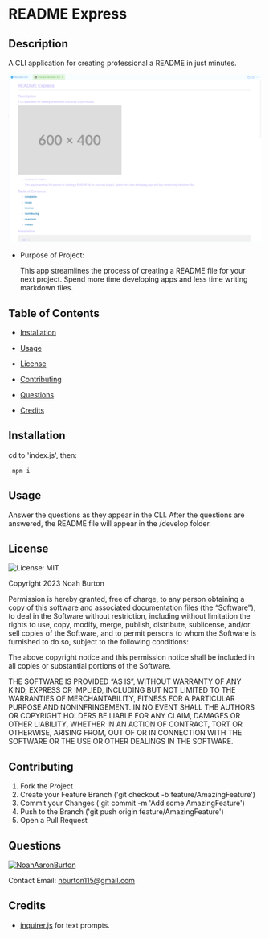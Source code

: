
  # README Express
  
  
  ## Description
  A CLI application for creating professional a README in just minutes. 


  ![screenshot](./Develop/imgs/screenshot.png)
  
  - Purpose of Project:

    This app streamlines the process of creating a README file for your next project. Spend more time developing apps and less time writing markdown files.
  
  ## Table of Contents

 
  - [Installation](#installation)
    
  - [Usage](#usage)
    
  - [License](#license) 
   
  - [Contributing](#contributing) 
     
  - [Questions](#questions)  
    
  - [Credits](#credits)  
    
## Installation

  cd to 'index.js', then:
       
       
     npm i  
    
## Usage
    
       
  Answer the questions as they appear in the CLI. After the questions are answered, the README file will appear in the /develop folder.
    
## License

  ![License: MIT](https://img.shields.io/badge/License-MIT-yellow.svg)
   
  Copyright 2023   Noah Burton

  Permission is hereby granted, free of charge, to any person obtaining a copy of this software and associated documentation files (the “Software”), to deal in the Software without restriction, including without limitation the rights to use, copy, modify, merge, publish, distribute, sublicense, and/or sell copies of the Software, and to permit persons to whom the Software is furnished to do so, subject to the following conditions:

  The above copyright notice and this permission notice shall be included in all copies or substantial portions of the Software.

  THE SOFTWARE IS PROVIDED “AS IS”, WITHOUT WARRANTY OF ANY KIND, EXPRESS OR IMPLIED, INCLUDING BUT NOT LIMITED TO THE WARRANTIES OF MERCHANTABILITY, FITNESS FOR A PARTICULAR PURPOSE AND NONINFRINGEMENT. IN NO EVENT SHALL THE AUTHORS OR COPYRIGHT HOLDERS BE LIABLE FOR ANY CLAIM, DAMAGES OR OTHER LIABILITY, WHETHER IN AN ACTION OF CONTRACT, TORT OR OTHERWISE, ARISING FROM, OUT OF OR IN CONNECTION WITH THE SOFTWARE OR THE USE OR OTHER DEALINGS IN THE SOFTWARE.

    
  ## Contributing

  

  1. Fork the Project
  2. Create your Feature Branch ('git checkout -b feature/AmazingFeature')
  3. Commit your Changes ('git commit -m 'Add some AmazingFeature')
  4. Push to the Branch ('git push origin feature/AmazingFeature')
  5. Open a Pull Request
     
  ## Questions

  
  

  [![NoahAaronBurton](https://img.shields.io/badge/NoahAaronBurton-GitHub-purple.svg)](https://github.com/NoahAaronBurton)


  Contact Email: nburton115@gmail.com
    
  ## Credits
  
  
    
  - [inquirer.js](https://www.npmjs.com/package/inquirer) for text prompts.

      